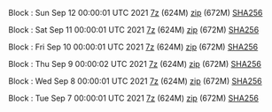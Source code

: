 Block : Sun Sep 12 00:00:01 UTC 2021 [7z](https://transfer.sh/nCH3PT/bootstrap.dat.20210912.7z) (624M) [zip](https://transfer.sh/tN1p9S/bootstrap.dat.20210912.zip) (672M) [SHA256](https://transfer.sh/FXAaH3/sha256.txt)

Block : Sat Sep 11 00:00:01 UTC 2021 [7z](https://transfer.sh/bKb94a/bootstrap.dat.20210911.7z) (624M) [zip](https://transfer.sh/FXqM3A/bootstrap.dat.20210911.zip) (672M) [SHA256](https://transfer.sh/a3Wfu2/sha256.txt)

Block : Fri Sep 10 00:00:01 UTC 2021 [7z](https://transfer.sh/xLYfD0/bootstrap.dat.20210910.7z) (624M) [zip](https://transfer.sh/DWjB38/bootstrap.dat.20210910.zip) (672M) [SHA256](https://transfer.sh/5j8FGR/sha256.txt)

Block : Thu Sep  9 00:00:02 UTC 2021 [7z](https://transfer.sh/oMgXpO/bootstrap.dat.20210909.7z) (624M) [zip](https://transfer.sh/84NgTE/bootstrap.dat.20210909.zip) (672M) [SHA256](https://transfer.sh/qkC9PS/sha256.txt)

Block : Wed Sep  8 00:00:01 UTC 2021 [7z](https://transfer.sh/lrx2P0/bootstrap.dat.20210908.7z) (624M) [zip](https://transfer.sh/hKSa5w/bootstrap.dat.20210908.zip) (672M) [SHA256](https://transfer.sh/6C0TiU/sha256.txt)

Block : Tue Sep  7 00:00:01 UTC 2021 [7z](https://transfer.sh/9arwzY/bootstrap.dat.20210907.7z) (624M) [zip](https://transfer.sh/awQkBk/bootstrap.dat.20210907.zip) (672M) [SHA256](https://transfer.sh/IYDAYP/sha256.txt)
